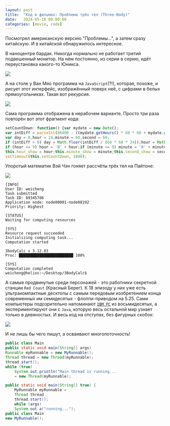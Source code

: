 ```yaml
---
layout: post
title:  "Код в фильмах: Проблема трёх тел (Three-Body)"
date:   2024-05-16 00:00:00
categories: [movie, code]
---
```


Посмотрел американскую версию "Проблемы...", а затем сразу китайскую. И в китайской обнаружилось интересное.

В наноцентре бардак. Никогда нормально не работает третий подвешенный монитор. На нём постоянно, из серии в серию, идёт переустановка какого-то Юникса.

![]({{site.url}}/images/three-body/nanotech-01.webp)

А на столе у Ван Мяо программа на `JavaScript`(?!), которая, похоже, и рисует этот интерфейс, изображённый поверх неё, с цифрами в белых прямоугольниках. Такая вот рекурсия.

![]({{site.url}}/images/three-body/nanotech-02.webp)

Сама программа отображена в нерабочем варианте. Просто три раза повторён вот этот фрагмент кода:

```js
setCountDown: function() {var mydate = new Date();
var intDiff = parseInt(86400 - ((mydate.getHours() * 60 * 60 + mydate.getMinutes()) * 60 + mydate.getSeconds()));
var day = 0,hour = 24,minute = 60,second = 60;
if (intDiff > 0) day = Math.floor(intDiff / (60 * 60 * 24));hour = Math.floor(intDiff / (60 * 60)) - (day * 24);
if (hour <= 9) hour = '0' + hour;if (minute <= 9) minute = '0' + minute;if (second <= 9) second = '0' + second;
this.hour_show = hour;this.minute_show = minute;this.second_show = second;
setTimeout(this.setCountDown, 1000);
```

Упоротый математик Вэй Чэн гоняет рассчёты трёх тел на Пайтоне:

![]({{site.url}}/images/three-body/math-laptop.webp)

```
[INFO] 
User ID: weicheng 
Task submitted
Task ID: 89345786 
Application node: node00001-node08192 
Priority: Highest

[STATUS] 
Waiting for computing resources

[SYS] 
Resource request succeeded 
Initializing computing task... 
Computation started

3bodyCalc v 3.12.83
Proc: ████████████████████████ 100%

[SYS] 
Computation completed
weicheng@helios:~/Desktop/3BodyCalc$
```

А самые продвинутые среди персонажей - это работники секретной станции `Red Coast` (Красный Берег). К 18 эпизоду у них уже есть ультракомпактные десктопы с самым передовым изобретением конца современных им семидесятых - флоппи-приводом на 5.25. Сами компьютеры подозрительно напоминают [`IBM PC`](https://en.wikipedia.org/wiki/IBM_Personal_Computer) из восьмидесятых, а экспериментируют они с `Java`, которую весь остальной мир узнает только в девяностых. И весь код на отступах, без фигурных скобок:

![]({{site.url}}/images/three-body/red-coast.webp)

И не лишь бы чего пишут, а осваивают многопоточность!

```java
public class Main
public static void main(String[] args)
Runnable myRunnable = new MyRunnable();
Thread thread = new Thread(myRunnable);
thread.start();
while (true)
    System.out.println("Main thread is running...
    = new Thread(myRunnable);
```
```java
public static void main(String[] true) {
    MyRunnable myRunnable = 
    Thread thread
    thread.start();
    while (args)
    System.out.a("running...");
public class Main
new MyRunnable();
```
